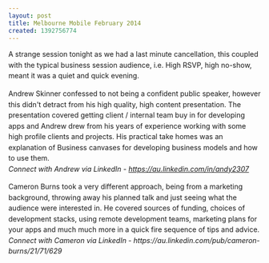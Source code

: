 ```yaml
---
layout: post
title: Melbourne Mobile February 2014
created: 1392756774
---
```

<p class="p1"><span style="line-height: 1.538em;">A strange session tonight as we had a last minute cancellation, this coupled with the typical business session audience, i.e. High RSVP, high no-show, meant it was a quiet and quick evening.<p class="p1"><span style="line-height: 1.538em;">Andrew Skinner confessed to not being a confident public speaker, however this didn&#39;t detract from his high quality, high content presentation. The presentation covered getting client / internal team buy in for developing apps and Andrew drew from his years of experience working with some high profile clients and projects. His practical take homes was an explanation of Business canvases for developing business models and how to use them.<br /><em><span style="line-height: 1.538em;">Connect with Andrew via LinkedIn - <span class="s2" style="line-height: 1.538em;"><a href="https://au.linkedin.com/in/andy2307" style="line-height: 1.538em;">https://au.linkedin.com/in/andy2307</a></em><p class="p1"><span style="line-height: 1.538em;">Cameron Burns took a very different approach, being from a marketing background, throwing away his planned talk and just seeing what the audience were interested in. He covered sources of funding, choices of development stacks, using remote development teams, marketing plans for your apps and much much more in a quick fire sequence of tips and advice.<br /><em><span style="line-height: 1.538em;">Connect with Cameron via LinkedIn - https://au.linkedin.com/pub/cameron-burns/21/71/629</em>
